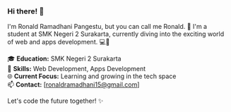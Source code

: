 ### Hi there! 👋

I'm Ronald Ramadhani Pangestu, but you can call me Ronald. 🌟 I'm a student at SMK Negeri 2 Surakarta, currently diving into the exciting world of web and apps development. 💻🚀

🎓 **Education:** SMK Negeri 2 Surakarta  
🔧 **Skills:** Web Development, Apps Development  
🌐 **Current Focus:** Learning and growing in the tech space  
📫 **Contact:** [ronaldramadhani15@gmail.com]

Let's code the future together! ✨

<!--
**LilAlamin/LilAlamin** is a ✨ _special_ ✨ repository because its `README.md` (this file) appears on your GitHub profile.

Here are some ideas to get you started:

- 🔭 I’m currently working on ...
- 🌱 I’m currently learning ...
- 👯 I’m looking to collaborate on ...
- 🤔 I’m looking for help with ...
- 💬 Ask me about ...
- 📫 How to reach me: ...
- 😄 Pronouns: ...
- ⚡ Fun fact: ...
-->
